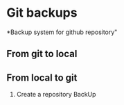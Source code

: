 # Git backups

*Backup system for github repository"

## From git to local

## From local to git

1. Create a repository BackUp
